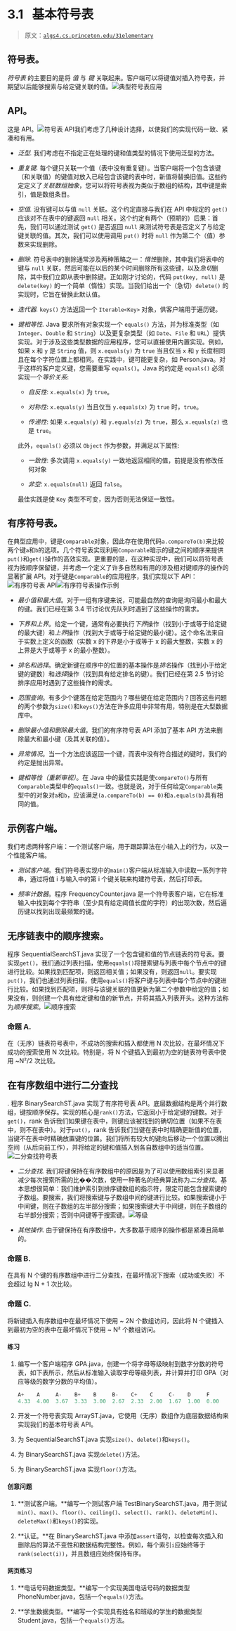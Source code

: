 # 3.1   基本符号表

> 原文：[`algs4.cs.princeton.edu/31elementary`](https://algs4.cs.princeton.edu/31elementary)

## 符号表。

*符号表* 的主要目的是将 *值* 与 *键* 关联起来。客户端可以将键值对插入符号表，并期望以后能够搜索与给定键关联的值。![典型符号表应用](img/524088d953053d317ac4a6bab3ec4fa6.png)

## API。

这是 API。![符号表 API](img/dd3d3ba79ea67beea9b53995582c7614.png)我们考虑了几种设计选择，以使我们的实现代码一致、紧凑和有用。

+   *泛型.* 我们考虑在不指定正在处理的键和值类型的情况下使用泛型的方法。

+   *重复键.* 每个键只关联一个值（表中没有重复键）。当客户端将一个包含该键（和关联值）的键值对放入已经包含该键的表中时，新值将替换旧值。这些约定定义了*关联数组抽象*，您可以将符号表视为类似于数组的结构，其中键是索引，值是数组条目。

+   *空值.* 没有键可以与值 `null` 关联。这个约定直接与我们在 API 中规定的 `get()` 应该对不在表中的键返回 `null` 相关。这个约定有两个（预期的）后果：首先，我们可以通过测试 `get()` 是否返回 `null` 来测试符号表是否定义了与给定键关联的值。其次，我们可以使用调用 `put()` 时将 `null` 作为第二个（值）参数来实现删除。

+   *删除.* 符号表中的删除通常涉及两种策略之一：*惰性*删除，其中我们将表中的键与 `null` 关联，然后可能在以后的某个时间删除所有这些键，以及*急切*删除，其中我们立即从表中删除键。正如刚才讨论的，代码 `put(key, null)` 是 `delete(key)` 的一个简单（惰性）实现。当我们给出一个（急切）`delete()` 的实现时，它旨在替换此默认值。

+   *迭代器.* `keys()` 方法返回一个 `Iterable<Key>` 对象，供客户端用于遍历键。

+   *键相等性.* Java 要求所有对象实现一个 `equals()` 方法，并为标准类型（如 `Integer`、`Double` 和 `String`）以及更复杂类型（如 `Date`、`File` 和 `URL`）提供实现。对于涉及这些类型数据的应用程序，您可以直接使用内置实现。例如，如果 `x` 和 `y` 是 `String` 值，则 `x.equals(y)` 为 `true` 当且仅当 `x` 和 `y` 长度相同且在每个字符位置上都相同。在实践中，键可能更复杂，如 Person.java。对于这样的客户定义键，您需要重写 `equals()`。Java 的约定是 `equals()` 必须实现一个*等价关系*:

    +   *自反性*: `x.equals(x)` 为 `true`。

    +   *对称性*: `x.equals(y)` 当且仅当 `y.equals(x)` 为 `true` 时，`true`。

    +   *传递性*: 如果 `x.equals(y)` 和 `y.equals(z)` 为 `true`，那么 `x.equals(z)` 也是 `true`。

    此外，`equals()` 必须以 `Object` 作为参数，并满足以下属性:

    +   *一致性*: 多次调用 `x.equals(y)` 一致地返回相同的值，前提是没有修改任何对象

    +   *非空*: `x.equals(null)` 返回 `false`。

    最佳实践是使 `Key` 类型不可变，因为否则无法保证一致性。

## 有序符号表。

在典型应用中，键是`Comparable`对象，因此存在使用代码`a.compareTo(b)`来比较两个键`a`和`b`的选项。几个符号表实现利用`Comparable`暗示的键之间的顺序来提供`put()`和`get()`操作的高效实现。更重要的是，在这种实现中，我们可以将符号表视为按顺序保留键，并考虑一个定义了许多自然和有用的涉及相对键顺序的操作的显著扩展 API。对于键是`Comparable`的应用程序，我们实现以下 API：![有序符号表 API](img/6edbf186331f19cb60054c5e9f6e0877.png)![有序符号表操作示例](img/122ade1bff218b5116e8dbf22b936b11.png)

+   *最小值和最大值*。对于一组有序键来说，可能最自然的查询是询问最小和最大的键。我们已经在第 3.4 节讨论优先队列时遇到了这些操作的需求。

+   *下界和上界*。给定一个键，通常有必要执行*下界*操作（找到小于或等于给定键的最大键）和*上界*操作（找到大于或等于给定键的最小键）。这个命名法来自于实数上定义的函数（实数 x 的下界是小于或等于 x 的最大整数，实数 x 的上界是大于或等于 x 的最小整数）。

+   *排名和选择*。确定新键在顺序中的位置的基本操作是*排名*操作（找到小于给定键的键数）和*选择*操作（找到具有给定排名的键）。我们已经在第 2.5 节讨论排序应用时遇到了这些操作的需求。

+   *范围查询*。有多少个键落在给定范围内？哪些键在给定范围内？回答这些问题的两个参数为`size()`和`keys()`方法在许多应用中非常有用，特别是在大型数据库中。

+   *删除最小值和删除最大值*。我们的有序符号表 API 添加了基本 API 方法来删除最大和最小键（及其关联的值）。

+   *异常情况*。当一个方法应该返回一个键，而表中没有符合描述的键时，我们的约定是抛出异常。

+   *键相等性（重新审视）*。在 Java 中的最佳实践是使`compareTo()`与所有`Comparable`类型中的`equals()`一致。也就是说，对于任何给定`Comparable`类型中的对象对`a`和`b`，应该满足`(a.compareTo(b) == 0)`和`a.equals(b)`具有相同的值。

## 示例客户端。

我们考虑两种客户端：一个测试客户端，用于跟踪算法在小输入上的行为，以及一个性能客户端。

+   *测试客户端*。我们符号表实现中的`main()`客户端从标准输入中读取一系列字符串，通过将值 i 与输入中的第 i 个键关联来构建符号表，然后打印表。

+   *频率计数器*。程序 FrequencyCounter.java 是一个符号表客户端，它在标准输入中找到每个字符串（至少具有给定阈值长度的字符）的出现次数，然后遍历键以找到出现最频繁的键。

## 无序链表中的顺序搜索。

程序 SequentialSearchST.java 实现了一个包含键和值的节点链表的符号表。要实现`get()`，我们通过列表扫描，使用`equals()`将搜索键与列表中每个节点中的键进行比较。如果找到匹配项，则返回相关值；如果没有，则返回`null`。要实现`put()`，我们也通过列表扫描，使用`equals()`将客户键与列表中每个节点中的键进行比较。如果找到匹配项，则将与该键关联的值更新为第二个参数中给定的值；如果没有，则创建一个具有给定键和值的新节点，并将其插入列表开头。这种方法称为*顺序搜索*。![顺序搜索](img/be7bba468ba7da2733cb68fecca77b94.png)

### 命题 A.

在（无序）链表符号表中，不成功的搜索和插入都使用 N 次比较，在最坏情况下成功的搜索使用 N 次比较。特别是，将 N 个键插入到最初为空的链表符号表中使用 ~N²/2 次比较。

## 在有序数组中进行二分查找

. 程序 BinarySearchST.java 实现了有序符号表 API。底层数据结构是两个并行数组，键按顺序保存。实现的核心是`rank()`方法，它返回小于给定键的键数。对于`get()`，rank 告诉我们如果键在表中，则键应该被找到的确切位置（如果不在表中，则不在表中）。对于`put()`，rank 告诉我们当键在表中时精确更新值的位置，当键不在表中时精确放置键的位置。我们将所有较大的键向后移动一个位置以腾出空间（从后向前工作），并将给定的键和值插入到各自数组中的适当位置。![二分查找符号表](img/1e6431f0c67f9572951f52d14306ea38.png)

+   *二分查找.* 我们将键保持在有序数组中的原因是为了可以使用数组索引来显著减少每次搜索所需的比��次数，使用一种著名的经典算法称为*二分查找*。基本思想很简单：我们维护索引到排序键数组的指示符，限定可能包含搜索键的子数组。要搜索，我们将搜索键与子数组中间的键进行比较。如果搜索键小于中间键，则在子数组的左半部分搜索；如果搜索键大于中间键，则在子数组的右半部分搜索；否则中间键等于搜索键。![等级](img/03f6029be2f08f3fd1b336f5e519b213.png)

+   *其他操作.* 由于键保持在有序数组中，大多数基于顺序的操作都是紧凑且简单的。

### 命题 B.

在具有 N 个键的有序数组中进行二分查找，在最坏情况下搜索（成功或失败）不会超过 lg N + 1 次比较。

### 命题 C.

将新键插入有序数组中在最坏情况下使用 ~ 2N 个数组访问，因此将 N 个键插入到最初为空的表中在最坏情况下使用 ~ N² 个数组访问。

#### 练习

1.  编写一个客户端程序 GPA.java，创建一个将字母等级映射到数字分数的符号表，如下表所示，然后从标准输入读取字母等级列表，并计算并打印 GPA（对应等级的数字分数的平均值）。

    ```java
    A+    A     A-    B+    B     B-    C+    C     C-    D     F
    4.33  4.00  3.67  3.33  3.00  2.67  2.33  2.00  1.67  1.00  0.00

    ```

1.  开发一个符号表实现 ArrayST.java，它使用（无序）数组作为底层数据结构来实现我们的基本符号表 API。

1.  为 SequentialSearchST.java 实现`size()`、`delete()`和`keys()`。

1.  为 BinarySearchST.java 实现`delete()`方法。

1.  为 BinarySearchST.java 实现`floor()`方法。

#### 创意问题

1.  **测试客户端。**编写一个测试客户端 TestBinarySearchST.java，用于测试`min()`、`max()`、`floor()`、`ceiling()`、`select()`、`rank()`、`deleteMin()`、`deleteMax()`和`keys()`的实现。

1.  **认证。**在 BinarySearchST.java 中添加`assert`语句，以检查每次插入和删除后的算法不变性和数据结构完整性。例如，每个索引`i`应始终等于`rank(select(i))`，并且数组应始终保持有序。

#### 网页练习

1.  **电话号码数据类型。**编写一个实现美国电话号码的数据类型 PhoneNumber.java，包括一个`equals()`方法。

1.  **学生数据类型。**编写一个实现具有姓名和班级的学生的数据类型 Student.java，包括一个`equals()`方法。
